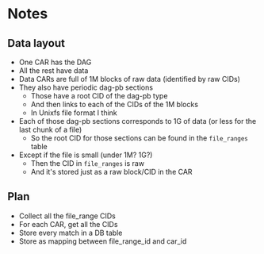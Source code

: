 # Notes

## Data layout
- One CAR has the DAG
- All the rest have data
- Data CARs are full of 1M blocks of raw data (identified by raw CIDs)
- They also have periodic dag-pb sections
  - Those have a root CID of the dag-pb type
  - And then links to each of the CIDs of the 1M blocks
  - In Unixfs file format I think
- Each of those dag-pb sections corresponds to 1G of data (or less for the last chunk of a file)
  - So the root CID for those sections can be found in the `file_ranges` table
- Except if the file is small (under 1M? 1G?)
  - Then the CID in `file_ranges` is raw
  - And it's stored just as a raw block/CID in the CAR

## Plan
- Collect all the file_range CIDs
- For each CAR, get all the CIDs
- Store every match in a DB table
- Store as mapping between file_range_id and car_id
